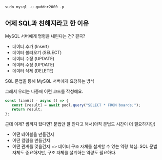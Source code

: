 ```sql
sudo mysql -u guddnr2000 -p
```

## 어제 SQL과 친해지라고 한 이유

MySQL 서버에게 명령을 내린다는 건? 결국?

- 데이터 추가 (Insert)
- 데이터 불러오기 (SELECT)
- 데이터 수정 (UPDATE)
- 데이터 수정 (UPDATE)
- 데이터 삭제 (DELETE)

 SQL 문법을 통해 MySQL 서버에게 요청하는 방식

 그래서 우리는 나중에 이런 코드를 작성해요.

 ```js
 const fianAll - async () => {
    const [result] = await pool.query("SELECT * FROM boards;");
    return result;
 };
 ```

 근데 이제? 썸까지 탔다면? 문법만 잘 안다고 해서(아직 문법도 시간이 더 필요하지만)

 - 어떤 테이블을 만들건지
 - 어떤 컬럼을 만들건지
 - 어떤 관계를 맺을건지
=> 데이터 구조 자체를 설계할 수 있는 역량
핵심: SQL 문법 자체도 중요하지만, 구조 자체를 설계하는 역량도 필요하다.

